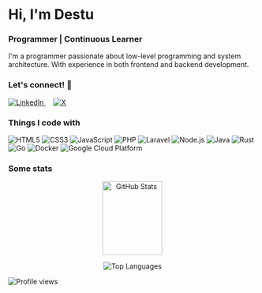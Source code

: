 # Hi, I'm Destu 
### Programmer | Continuous Learner

<p>I'm a programmer passionate about low-level programming and system architecture. With experience in both frontend and backend development.</p>

<p align="center">
  <h3>Let's connect! 👋</h3> 
  <a href="https://linkedin.com/in/destucikal" target="_blank">
    <img src="https://img.shields.io/badge/LinkedIn-0077B5?style=for-the-badge&logo=linkedin&logoColor=white" alt="LinkedIn"/>
  </a>
  &nbsp; &nbsp;
  <a href="https://x.com/elosalmon" target="_blank">
    <img src="https://img.shields.io/badge/X-000000?style=for-the-badge&logo=x&logoColor=white" alt="X"/>
  </a>
</p>

<h3>Things I code with</h3>
<p>
  <img alt="HTML5" src="https://img.shields.io/badge/-HTML5-E34F26?style=flat-square&logo=html5&logoColor=white" />
  <img alt="CSS3" src="https://img.shields.io/badge/-CSS3-1572B6?style=flat-square&logo=css3&logoColor=white" />
  <img alt="JavaScript" src="https://img.shields.io/badge/-JavaScript-F7DF1E?style=flat-square&logo=javascript&logoColor=black" />
  <img alt="PHP" src="https://img.shields.io/badge/-PHP-777BB4?style=flat-square&logo=php&logoColor=white" />
  <img alt="Laravel" src="https://img.shields.io/badge/-Laravel-FF2D20?style=flat-square&logo=laravel&logoColor=white" />
  <img alt="Node.js" src="https://img.shields.io/badge/-Node.js-43853d?style=flat-square&logo=Node.js&logoColor=white" />
  <img alt="Java" src="https://img.shields.io/badge/-Java-007396?style=flat-square&logo=openjdk&logoColor=white" />
  <img alt="Rust" src="https://img.shields.io/badge/-Rust-000000?style=flat-square&logo=rust&logoColor=white" />
  <img alt="Go" src="https://img.shields.io/badge/-Go-00ADD8?style=flat-square&logo=go&logoColor=white" />
  <img alt="Docker" src="https://img.shields.io/badge/-Docker-46a2f1?style=flat-square&logo=docker&logoColor=white" />
  <img alt="Google Cloud Platform" src="https://img.shields.io/badge/-Google_Cloud_Platform-1a73e8?style=flat-square&logo=google-cloud&logoColor=white" /> 
</p>

<h3>Some stats</h3>

<p align="center">
  <img width="49%" height="150em" src="https://github-readme-stats.vercel.app/api?username=destucr&show_icons=true&theme=tokyonight&hide_title=true&count_private=true&hide_border=true&bg_color=0D1117" alt="GitHub Stats"/>
</p>

<p align="center">
  <img src="https://github-readme-stats.vercel.app/api/top-langs/?username=destucr&layout=compact&theme=tokyonight&hide_border=true&bg_color=0D1117" alt="Top Languages"/>
</p>

<img src="https://komarev.com/ghpvc/?username=destucr&label=Profile%20views&color=5034ED&style=flat" alt="Profile views"/>
